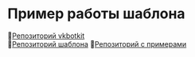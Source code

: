 # Пример работы шаблона
📘[Репозиторий vkbotkit](https://github.com/kensoi/vkbotkit)  
📄[Репозиторий шаблона](https://github.com/kensoi/vkbotkit_app)
📕[Репозиторий с примерами](https://github.com/kensoi/vkbotkit_examples)  
